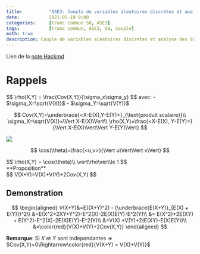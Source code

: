 ```yaml
---
title:          "ASE3: Couple de variables aleatoires discretes et analyse des donnees - 2"
date:           2021-05-19 9:00
categories:     [tronc commun S8, ASE3]
tags:           [tronc commun, ASE3, S8, couple]
math: true
description: Couple de variables aleatoires discretes et analyse des donnees - 2
---
```

Lien de la [note Hackmd](https://hackmd.io/@lemasymasa/BJVEcNGFO)

# Rappels
<div class="alert alert-danger" role="alert" markdown="1">
$$
\rho(X,Y) = \frac{Cov(X,Y)}{\sigma_x\sigma_y}
$$
avec:
- $\sigma_X=\sqrt{V(X)}$
- $\sigma_Y=\sqrt{V(Y)}$
</div>

$$
Cov(X,Y)=\underbrace{<X-E(X),Y-E(Y)>}_{\text{produit scalaire}}\\
\sigma_X=\sqrt{V(X)}=\Vert X-E(X)\Vert\\
\rho(X,Y)=\frac{<X-E(X), Y-E(Y)>}{\Vert X-E(X)\Vert\Vert Y-E(Y)\Vert}
$$

![](https://i.imgur.com/QbssgtG.png)

$$
\cos(\theta)=\frac{<u,v>}{\Vert u\Vert\Vert v\Vert}
$$

<div class="alert alert-danger" role="alert" markdown="1">
$$
\rho(X,Y) = \cos(\theta)\\
\vert\rho\vert\le 1
$$
</div>

<div class="alert alert-info" role="alert" markdown="1">
**Proposition**

<div class="alert alert-danger" role="alert" markdown="1">
$$
V(X+Y)=V(X)+V(Y)+2Cov(X,Y)
$$
</div>
</div>

## Demonstration

$$
\begin{aligned}
V(X+Y)&=E((X+Y)^2) - (\underbrace{E(X+Y)}_{E(X) + E(Y)})^2\\
&=E(X^2+2XY+Y^2)-E^2(X)-2E(X)E(Y)-E^2(Y)\\
&= E(X^2)+2E(XY) + E(Y^2)-E^2(X)-2E(X)E(Y)-E^2(Y)\\
&=V(X) +V(Y)+2(E(XY)-E(X)E(Y))\\
&=\color{red}{V(X)+V(Y)+2Cov(X,Y)}
\end{aligned}
$$

**Remarque**: Si $X$ et $Y$ sont independantes $\Rightarrow$ $Cov(X,Y)=0\Rightarrow\color{red}{V(X+Y) = V(X)+V(Y)}$
